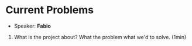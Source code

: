 # Current Problems

* Speaker: **Fabio**

1. What is the project about? What the problem what we'd to solve. (1min) 